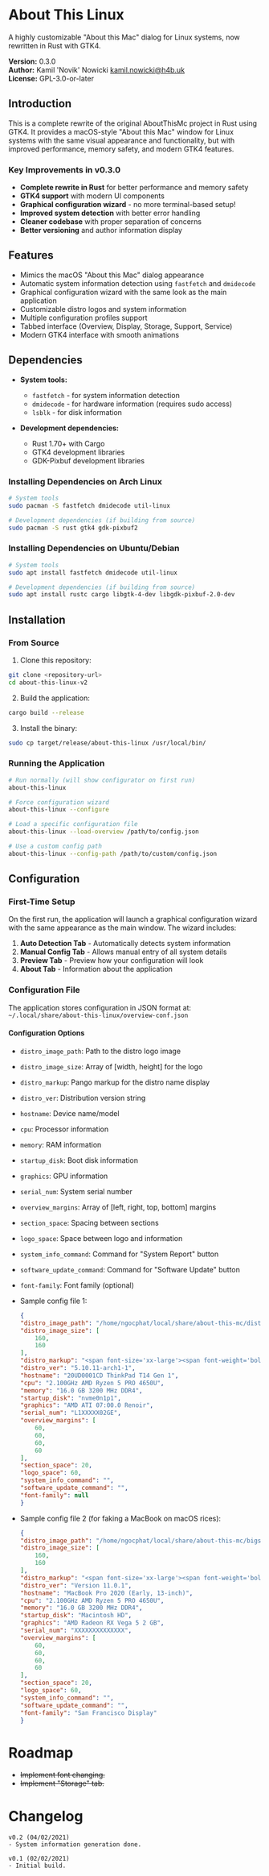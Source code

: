 # About This Linux

A highly customizable "About this Mac" dialog for Linux systems, now rewritten in Rust with GTK4.

**Version:** 0.3.0  
**Author:** Kamil 'Novik' Nowicki <kamil.nowicki@h4b.uk>  
**License:** GPL-3.0-or-later

## Introduction

This is a complete rewrite of the original AboutThisMc project in Rust using GTK4. It provides a macOS-style "About this Mac" window for Linux systems with the same visual appearance and functionality, but with improved performance, memory safety, and modern GTK4 features.

### Key Improvements in v0.3.0
- **Complete rewrite in Rust** for better performance and memory safety
- **GTK4 support** with modern UI components
- **Graphical configuration wizard** - no more terminal-based setup!
- **Improved system detection** with better error handling
- **Cleaner codebase** with proper separation of concerns
- **Better versioning** and author information display

## Features

- Mimics the macOS "About this Mac" dialog appearance
- Automatic system information detection using `fastfetch` and `dmidecode`
- Graphical configuration wizard with the same look as the main application
- Customizable distro logos and system information
- Multiple configuration profiles support
- Tabbed interface (Overview, Display, Storage, Support, Service)
- Modern GTK4 interface with smooth animations

## Dependencies

- **System tools:**
  - `fastfetch` - for system information detection
  - `dmidecode` - for hardware information (requires sudo access)
  - `lsblk` - for disk information

- **Development dependencies:**
  - Rust 1.70+ with Cargo
  - GTK4 development libraries
  - GDK-Pixbuf development libraries

### Installing Dependencies on Arch Linux

```bash
# System tools
sudo pacman -S fastfetch dmidecode util-linux

# Development dependencies (if building from source)
sudo pacman -S rust gtk4 gdk-pixbuf2
```

### Installing Dependencies on Ubuntu/Debian

```bash
# System tools
sudo apt install fastfetch dmidecode util-linux

# Development dependencies (if building from source)
sudo apt install rustc cargo libgtk-4-dev libgdk-pixbuf-2.0-dev
```

## Installation

### From Source

1. Clone this repository:
```bash
git clone <repository-url>
cd about-this-linux-v2
```

2. Build the application:
```bash
cargo build --release
```

3. Install the binary:
```bash
sudo cp target/release/about-this-linux /usr/local/bin/
```

### Running the Application

```bash
# Run normally (will show configurator on first run)
about-this-linux

# Force configuration wizard
about-this-linux --configure

# Load a specific configuration file
about-this-linux --load-overview /path/to/config.json

# Use a custom config path
about-this-linux --config-path /path/to/custom/config.json
```

## Configuration

### First-Time Setup

On the first run, the application will launch a graphical configuration wizard with the same appearance as the main window. The wizard includes:

1. **Auto Detection Tab** - Automatically detects system information
2. **Manual Config Tab** - Allows manual entry of all system details
3. **Preview Tab** - Preview how your configuration will look
4. **About Tab** - Information about the application

### Configuration File

The application stores configuration in JSON format at:
`~/.local/share/about-this-linux/overview-conf.json`

#### Configuration Options

- `distro_image_path`: Path to the distro logo image
- `distro_image_size`: Array of [width, height] for the logo
- `distro_markup`: Pango markup for the distro name display
- `distro_ver`: Distribution version string
- `hostname`: Device name/model
- `cpu`: Processor information
- `memory`: RAM information
- `startup_disk`: Boot disk information
- `graphics`: GPU information
- `serial_num`: System serial number
- `overview_margins`: Array of [left, right, top, bottom] margins
- `section_space`: Spacing between sections
- `logo_space`: Space between logo and information
- `system_info_command`: Command for "System Report" button
- `software_update_command`: Command for "Software Update" button
- `font-family`: Font family (optional)

- Sample config file 1:
    ```json
    {
    "distro_image_path": "/home/ngocphat/local/share/about-this-mc/distro-logo.png",
    "distro_image_size": [
        160,
        160
    ],
    "distro_markup": "<span font-size='xx-large'><span font-weight='bold'>Arch Linux</span></span>",
    "distro_ver": "5.10.11-arch1-1",
    "hostname": "20UD0001CD ThinkPad T14 Gen 1",
    "cpu": "2.100GHz AMD Ryzen 5 PRO 4650U",
    "memory": "16.0 GB 3200 MHz DDR4",
    "startup_disk": "nvme0n1p1",
    "graphics": "AMD ATI 07:00.0 Renoir",
    "serial_num": "L1XXXXX02GE",
    "overview_margins": [
        60,
        60,
        60,
        60
    ],
    "section_space": 20,
    "logo_space": 60,
    "system_info_command": "",
    "software_update_command": "",
    "font-family": null
    }
    ```

- Sample config file 2 (for faking a MacBook on macOS rices):
    ```json
    {
    "distro_image_path": "/home/ngocphat/local/share/about-this-mc/bigsur.png",
    "distro_image_size": [
        160,
        160
    ],
    "distro_markup": "<span font-size='xx-large'><span font-weight='bold'>macOS </span>Big Sur</span>",
    "distro_ver": "Version 11.0.1",
    "hostname": "MacBook Pro 2020 (Early, 13-inch)",
    "cpu": "2.100GHz AMD Ryzen 5 PRO 4650U",
    "memory": "16.0 GB 3200 MHz DDR4",
    "startup_disk": "Macintosh HD",
    "graphics": "AMD Radeon RX Vega 5 2 GB",
    "serial_num": "XXXXXXXXXXXXXX",
    "overview_margins": [
        60,
        60,
        60,
        60
    ],
    "section_space": 20,
    "logo_space": 60,
    "system_info_command": "",
    "software_update_command": "",
    "font-family": "San Francisco Display"
    }
    ```

# Roadmap
- ~~Implement font changing.~~
- ~~Implement "Storage" tab.~~

# Changelog
```
v0.2 (04/02/2021)
- System information generation done.

v0.1 (02/02/2021)
- Initial build.
```
